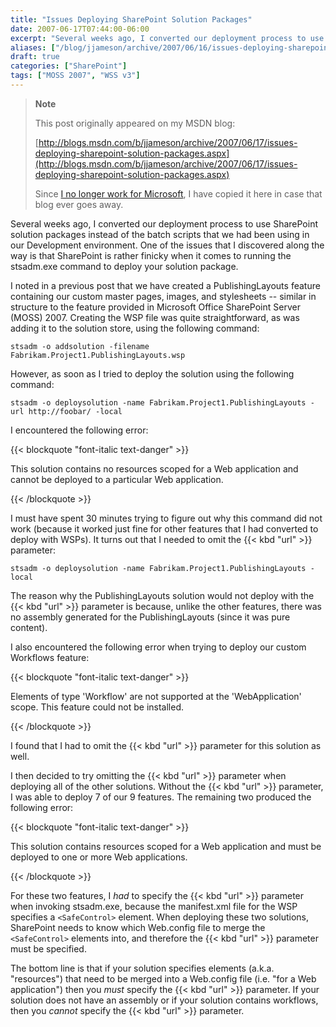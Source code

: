 ```yaml
---
title: "Issues Deploying SharePoint Solution Packages"
date: 2007-06-17T07:44:00-06:00
excerpt: "Several weeks ago, I converted our deployment process to use SharePoint solution packages instead of the batch scripts that we had been using in our Development environment. One of the issues that I discovered along the way is that SharePoint is rather..."
aliases: ["/blog/jjameson/archive/2007/06/16/issues-deploying-sharepoint-solution-packages.aspx", "/blog/jjameson/archive/2007/06/17/issues-deploying-sharepoint-solution-packages.aspx"]
draft: true
categories: ["SharePoint"]
tags: ["MOSS 2007", "WSS v3"]
---
```


> **Note**
>
> This post originally appeared on my MSDN blog:
>
> [http://blogs.msdn.com/b/jjameson/archive/2007/06/17/issues-deploying-sharepoint-solution-packages.aspx](http://blogs.msdn.com/b/jjameson/archive/2007/06/17/issues-deploying-sharepoint-solution-packages.aspx)
>
> Since
> [I no longer work for Microsoft](/blog/jjameson/2011/09/02/last-day-with-microsoft),
> I have copied it here in case that blog ever goes away.

Several weeks ago, I converted our deployment process to use SharePoint solution
packages instead of the batch scripts that we had been using in our Development
environment. One of the issues that I discovered along the way is that
SharePoint is rather finicky when it comes to running the stsadm.exe command to
deploy your solution package.

I noted in a previous post that we have created a PublishingLayouts feature
containing our custom master pages, images, and stylesheets -- similar in
structure to the feature provided in Microsoft Office SharePoint Server (MOSS)
2007. Creating the WSP file was quite straightforward, as was adding it to the
solution store, using the following command:

```
stsadm -o addsolution -filename Fabrikam.Project1.PublishingLayouts.wsp
```

However, as soon as I tried to deploy the solution using the following command:

```
stsadm -o deploysolution -name Fabrikam.Project1.PublishingLayouts -url http://foobar/ -local
```

I encountered the following error:

{{< blockquote "font-italic text-danger" >}}

This solution contains no resources scoped for a Web application and cannot be deployed to a particular Web application.

{{< /blockquote >}}

I must have spent 30 minutes trying to figure out why this command did not work
(because it worked just fine for other features that I had converted to deploy
with WSPs). It turns out that I needed to omit the {{< kbd "url" >}} parameter:

```
stsadm -o deploysolution -name Fabrikam.Project1.PublishingLayouts -local
```

The reason why the PublishingLayouts solution would not deploy with the
{{< kbd "url" >}} parameter is because, unlike the other features, there was no
assembly generated for the PublishingLayouts (since it was pure content).

I also encountered the following error when trying to deploy our custom
Workflows feature:

{{< blockquote "font-italic text-danger" >}}

Elements of type 'Workflow' are not supported at the 'WebApplication' scope. This feature could not be installed.

{{< /blockquote >}}

I found that I had to omit the {{< kbd "url" >}} parameter for this solution as
well.

I then decided to try omitting the {{< kbd "url" >}} parameter when deploying
all of the other solutions. Without the {{< kbd "url" >}} parameter, I was able
to deploy 7 of our 9 features. The remaining two produced the following error:

{{< blockquote "font-italic text-danger" >}}

This solution contains resources scoped for a Web application and must be deployed to one or more Web applications.

{{< /blockquote >}}

For these two features, I *had* to specify the {{< kbd "url" >}} parameter when
invoking stsadm.exe, because the manifest.xml file for the WSP specifies a
`<SafeControl>` element. When deploying these two solutions, SharePoint needs to
know which Web.config file to merge the `<SafeControl>` elements into, and
therefore the {{< kbd "url" >}} parameter must be specified.

The bottom line is that if your solution specifies elements (a.k.a. "resources")
that need to be merged into a Web.config file (i.e. "for a Web application")
then you *must* specify the {{< kbd "url" >}} parameter. If your solution does
not have an assembly or if your solution contains workflows, then you *cannot*
specify the {{< kbd "url" >}} parameter.

